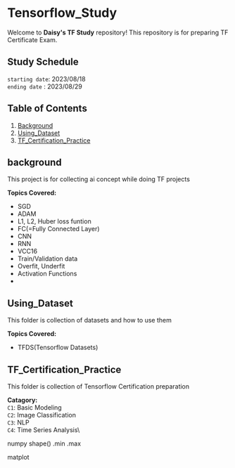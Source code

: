 # Tensorflow_Study

Welcome to **Daisy's TF Study** repository!
This repository is for preparing TF Certificate Exam.

## Study Schedule
`starting date`:  2023/08/18   
`ending date`  :  2023/08/29

## Table of Contents

1. [Background](#Background)
2. [Using_Dataset](#Using_Dataset)
3. [TF_Certification_Practice](#TF_Certification_Practice)

## background
This project is for collecting ai concept while doing TF projects

**Topics Covered:**
- SGD
- ADAM
- L1, L2, Huber loss funtion
- FC(=Fully Connected Layer)
- CNN
- RNN
- VCC16
- Train/Validation data
- Overfit, Underfit
- Activation Functions
- 
## Using_Dataset
This folder is collection of datasets and how to use them

**Topics Covered:**
- TFDS(Tensorflow Datasets)

## TF_Certification_Practice
This folder is collection of Tensorflow Certification preparation

**Catagory:**\
`C1`: Basic Modeling\
`C2`: Image Classification\
`C3`: NLP\
`C4`: Time Series Analysis\



numpy
shape()
.min .max

matplot
